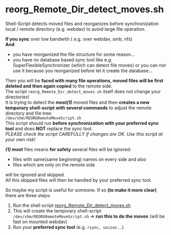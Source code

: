 # reorg_Remote_Dir_detect_moves.sh

Shell-Script detects moved files and reorganizes before synchronization local / remote directory (e.g. webdav) to avoid large file operation.

**If you sync** over low bandwith ( e.g. over webdav, smb, nfs)   
**And**
   * you have reorganized the file structure for some reason...
   * you have no database based sync tool like e.g. SuperFlexibleSynchronizer (which can detect file moves) or you can not use it because you reorganized before let it create the database...

Then you will be **faced with many file operations, moved files will be first deleted and then again copied** to the remote side.   
The script ` reorg_Remote_Dir_detect_moves.sh ` itself does not change your directories!  
It is trying to detect the **_most(1)_** moved files and then **creates a new temporary shell-script with several commands** to adjust the remote directory and file tree:  
` /dev/shm/REORGRemoteMoveScript.sh `   
This script should run **before synchronization with your preferred sync tool** and 
does **NOT** replace the sync tool.  
_PLEASE check the script CAREFULLY if changes are OK. Use this script at your own risk!_    
  
  
**_(1) most_** files means **for safety** several files will be ignored:
   * files with same(same beginning) names on every side and also
   * files which are only on the remote side
 
will be ignored and skipped.   
All this skipped files will then be handled by your preferred sync tool.


So maybe my script is useful for someone. If so **(to make it more clear)** there are three steps:

 1. Run the shell script  [reorg_Remote_Dir_detect_moves.sh
][1]
 2. This will create the temporary shell-script `/dev/shm/REORGRemoteMoveScript.sh` => **run this to do the moves** (will be fast on mounted webdav)
 3. Run your **preferred sync tool** (e.g. `rsync, unison` ...)

  [1]: https://github.com/aexx/reorg_Remote_Dir_detect_moves.sh
